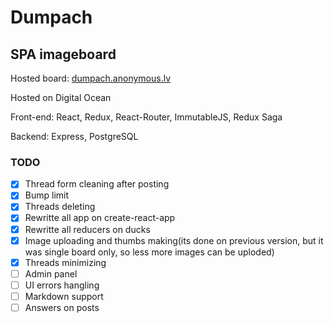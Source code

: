 # Dumpach
## SPA imageboard

Hosted board: [dumpach.anonymous.lv](https://dumpach.anonymous.lv)

Hosted on Digital Ocean

Front-end: React, Redux, React-Router, ImmutableJS, Redux Saga

Backend: Express, PostgreSQL

### TODO
- [x] Thread form cleaning after posting
- [x] Bump limit
- [x] Threads deleting
- [x] Rewritte all app on create-react-app
- [x] Rewritte all reducers on ducks
- [x] Image uploading and thumbs making(its done on previous version, but it was single board only, so less more images can be uploded)
- [x] Threads minimizing
 -[ ] Admin panel
- [ ] UI errors hangling
- [ ] Markdown support
- [ ] Answers on posts